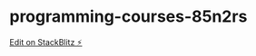 # programming-courses-85n2rs

[Edit on StackBlitz ⚡️](https://stackblitz.com/edit/programming-courses-85n2rs)